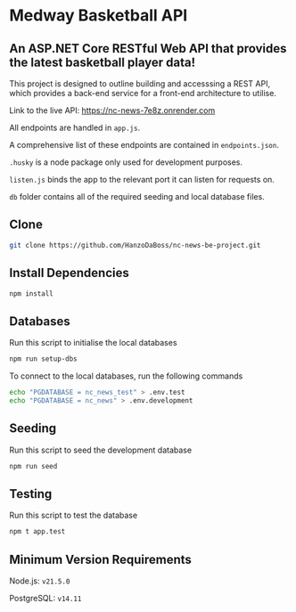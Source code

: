 # Medway Basketball API

## An ASP.NET Core RESTful Web API that provides the latest basketball player data!

This project is designed to outline building and accesssing a REST API, which provides a back-end service for a front-end architecture to utilise.

Link to the live API: https://nc-news-7e8z.onrender.com

All endpoints are handled in `app.js`.

A comprehensive list of these endpoints are contained in `endpoints.json`.

`.husky` is a node package only used for development purposes.

`listen.js` binds the app to the relevant port it can listen for requests on.

`db` folder contains all of the required seeding and local database files.

## Clone

```zsh
git clone https://github.com/HanzoDaBoss/nc-news-be-project.git
```

## Install Dependencies

```zsh
npm install
```

## Databases

Run this script to initialise the local databases

```zsh
npm run setup-dbs
```

To connect to the local databases, run the following commands

```zsh
echo "PGDATABASE = nc_news_test" > .env.test
echo "PGDATABASE = nc_news" > .env.development
```

## Seeding

Run this script to seed the development database

```zsh
npm run seed
```

## Testing

Run this script to test the database

```zsh
npm t app.test
```

## Minimum Version Requirements

Node.js: `v21.5.0`

PostgreSQL: `v14.11`
